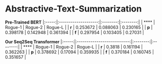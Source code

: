 # Abstractive-Text-Summarization

**Pre-Trained BERT**
|:-----:|:--------------------:|:--------:|:--------:|
| ****  | Rogue-1              | Rogue-2  | Rogue-L  |
| **r** | 0.253672             | 0.088063 | 0.230165 |
| **p** | 0.398178             | 0.142948 | 0.361394 |
| **f** | 0.297954             | 0.103405 | 0.27031  |

**Our Seq2Seq Transformer**
|:-----:|:---------------------------:|:--------:|:--------:|
| ****  | Rogue-1                     | Rogue-2  | Rogue-L  |
| **r** | 0.3818                      | 0.161194 | 0.362263 |
| **p** | 0.378692                    | 0.17094  | 0.359935 |
| **f** | 0.370184                    | 0.160745 | 0.351657 |